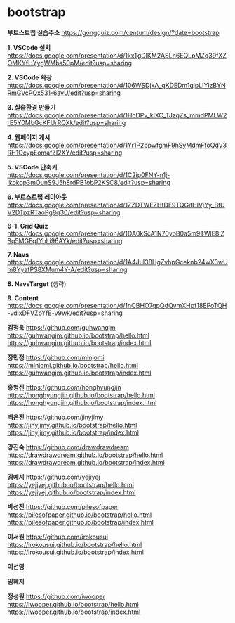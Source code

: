 # bootstrap

**부트스트랩 실습주소**
https://gongquiz.com/centum/design/?date=bootstrap

**1. VSCode 설치**  
https://docs.google.com/presentation/d/1kxTgDIKM2ASLn6EQLpMZq39fXZOMKYfHYygWMbs50pM/edit?usp=sharing

**2. VSCode 확장**  
https://docs.google.com/presentation/d/106WSDjxA_qKDEDm1qipLIYlzBYNRmGVcPQx531-6avU/edit?usp=sharing

**3. 실습환경 만들기**  
https://docs.google.com/presentation/d/1HcDPv_klXC_TJzqZs_mmdPMLW2rE5Y0MbGcKFUrRQXk/edit?usp=sharing

**4. 웹페이지 게시**  
https://docs.google.com/presentation/d/1Yr1P2bpwfgmF9hSyMdmFfoQdV3RH1OcypEomafZI2XY/edit?usp=sharing

**5. VSCode 단축키**  
https://docs.google.com/presentation/d/1C2ip0FNY-n1j-Ikokop3mOunS9J5h8rdPB1obP2KSC8/edit?usp=sharing

**6. 부트스트랩 레이아웃**  
https://docs.google.com/presentation/d/1ZZDTWEZHtDE9TQGitHIVjYy_BtUV2DTpzRTaoPg8q30/edit?usp=sharing

**6-1. Grid Quiz**
https://docs.google.com/presentation/d/1DA0kScA1N70yoB0a5m9TWlE8lZSq5MGEqfYoLi96AYk/edit?usp=sharing

**7. Navs**
https://docs.google.com/presentation/d/1A4JuI38HgZvhpGceknb24wX3wUm8YyafPS8XMum4Y-A/edit?usp=sharing

**8. NavsTarget**
(생략)

**9. Content**
https://docs.google.com/presentation/d/1nQBHO7qpQdQvmXHpf18EPoTQH-vdlxDFVZpYfE-v9wk/edit?usp=sharing

**김정욱**
https://github.com/guhwangjm  
https://guhwangjm.github.io/bootstrap/hello.html
https://guhwangjm.github.io/bootstrap/index.html

**장민정**
https://github.com/minjomi  
https://minjomi.github.io/bootstrap/hello.html
https://guhwangjm.github.io/bootstrap/index.html

**홍형진**
https://github.com/honghyungjin  
https://honghyungjin.github.io/bootstrap/hello.html
https://honghyungjin.github.io/bootstrap/index.html

**백은진**
https://github.com/jinyjimy  
https://jinyjimy.github.io/bootstrap/hello.html
https://jinyjimy.github.io/bootstrap/index.html

**강진숙**
https://github.com/drawdrawdream  
https://drawdrawdream.github.io/bootstrap/hello.html
https://drawdrawdream.github.io/bootstrap/index.html

**김예지**
https://github.com/yejiyej  
https://yejiyej.github.io/bootstrap/hello.html
https://yejiyej.github.io/bootstrap/index.html

**박성진**
https://github.com/pilesofpaper  
https://pilesofpaper.github.io/bootstrap/hello.html
https://pilesofpaper.github.io/bootstrap/index.html

**이서원**
https://github.com/irokousui  
https://irokousui.github.io/bootstrap/hello.html
https://irokousui.github.io/bootstrap/index.html

**이선영**

**임혜지**

**정성원**
https://github.com/iwooper  
https://iwooper.github.io/bootstrap/hello.html
https://iwooper.github.io/bootstrap/index.html

